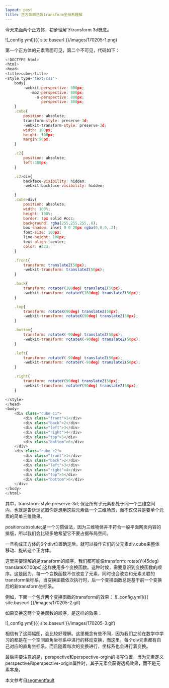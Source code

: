 ```yaml
---
layout: post
title: 正方体画法及transform坐标系理解
---
```


今天来画两个正方体，初步理解下transform 3d概念。

![_config.yml]({{ site.baseurl }}/images/170205-1.png)

第一个正方体的元素背面可见，第二个不可见，代码如下：  

~~~javascript
<!DOCTYPE html>
<html>
<head>
<title>cube</title>
<style type="text/css">
	body{
		-webkit-perspective: 800px;
		   -moz-perspective: 800px;
		     -o-perspective: 800px;
		        perspective: 800px;
	}
	.cube{
		position: absolute;
		transform-style: preserve-3d;
		-webkit-transform-style: preserve-3d;
		width: 100px;
		height: 100px;
		margin:50px;
	}

	.c2{
		position: absolute;
		left:300px;
	}

	.c2>div{
		backface-visibility: hidden;
		-webkit-backface-visibility: hidden;

	}
	.cube>div{
		position: absolute;
		width: 100%;
		height: 100%;
		border: 1px solid #ccc;
		background: rgba(255,255,255,.8);
		box-shadow: inset 0 0 20px rgba(0,0,0,.2);
		font-size: 100px;
		line-height: 100px;
		text-align: center;
		color: #333;
	}

	.front{
		transform: translateZ(50px);
		-webkit-transform: translateZ(50px);
	}

	.back{
		transform: rotateY(180deg) translateZ(50px);
		-webkit-transform: rotateY(180deg) translateZ(50px);
	}

	.top{
		transform: rotateX(90deg) translateZ(50px);
		-webkit-transform: rotateX(90deg) translateZ(50px);
	}

	.bottom{
		transform: rotateX(-90deg) translateZ(50px);
		-webkit-transform: rotateX(-90deg) translateZ(50px);
	}

	.left{
		transform: rotateY(-90deg) translateZ(50px);
		-webkit-transform: rotateY(-90deg) translateZ(50px);
	}

	.right{
		transform: rotateY(90deg) translateZ(50px);
		-webkit-transform: rotateY(90deg) translateZ(50px);
	}

</style>
</head>
<body>
	<div class="cube c1">
		<div class="front">1</div>
		<div class="back">2</div>
		<div class="left">3</div>
		<div class="right">4</div>
		<div class="top">5</div>
		<div class="bottom">6</div>
	</div>
	<div class="cube c2">
		<div class="front">1</div>
		<div class="back">2</div>
		<div class="left">3</div>
		<div class="right">4</div>
		<div class="top">5</div>
		<div class="bottom">6</div>
	</div>
</body>
</html>

~~~

其中，transform-style:preserve-3d; 保证所有子元素都处于同一个三维空间内，也就是告诉浏览器你是想用这些元素做一个三维场景，而不仅仅只是要单个元素的简单三维效果。  

position:absolute;是一个习惯做法，因为三维物体并不符合一般平面网页内容的排版，所以我们会比较多地希望它不要占据布局空间。    

一旦构成正方体的6个div位置确定后，就可以操作它们的父元素div.cube来整体移动、旋转这个正方体。  

这里需要理解的是transform的顺序，我们都可能像transform: rotateY(45deg) translateX(100px);这样使用多个变换函数。这种时候，需要意识到变换函数的顺序。这是因为，每一个变换函数不仅改变了元素，同时也会改变和元素关联的transform坐标系，当变换函数依次执行时，后一个变换函数总是基于前一个变换后的新transform坐标系。

例如，下面一个包含两个变换函数的transform的效果：
![_config.yml]({{ site.baseurl }}/images/170205-2.gif)

如果交换这两个变换函数的顺序，是这样的效果：  

![_config.yml]({{ site.baseurl }}/images/170205-3.gif)

相信有了这两幅图，会比较好理解。这里概念有些不同，因为我们之前在数学中学习的都是在一个空间直角坐标系中进行的移动变换，而这里，每个div元素都有自己对应的直角坐标系。而且随着每次的变换进行，坐标系也会进行着变换。

最后需要注意的是，perspective和perspective-orgin的书写位置，当为元素定义perspective和perspective-origin属性时，其子元素会获得透视效果，而不是元素本身。

本文参考自[segmentfault](https://segmentfault.com/a/1190000004233074)
